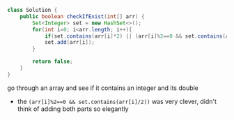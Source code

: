 ```java
class Solution {
    public boolean checkIfExist(int[] arr) {
        Set<Integer> set = new HashSet<>();
        for(int i=0; i<arr.length; i++){
            if(set.contains(arr[i]*2) || (arr[i]%2==0 && set.contains(arr[i]/2))) return true;
            set.add(arr[i]);
        }

        return false;
    }
}
```
go through an array and see if it contains an integer and its double
- the `(arr[i]%2==0 && set.contains(arr[i]/2))` was very clever, didn't think of adding both parts so elegantly